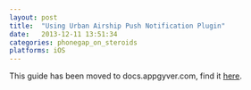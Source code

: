 ```yaml
---
layout: post
title:  "Using Urban Airship Push Notification Plugin"
date:   2013-12-11 13:51:34
categories: phonegap_on_steroids
platforms: iOS
---
```


This guide has been moved to docs.appgyver.com, find it [here](https://academy.appgyver.com/categories/16-steroids-addons/contents/139-urban-airship-addon-installation).